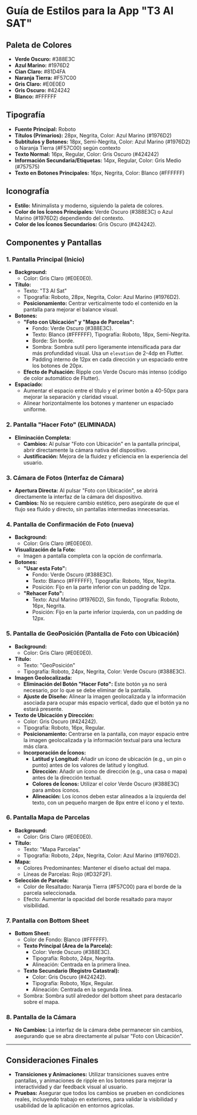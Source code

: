 # Guía de Estilos para la App "T3 AI SAT"

## Paleta de Colores

- **Verde Oscuro:** #388E3C
- **Azul Marino:** #1976D2
- **Cian Claro:** #81D4FA
- **Naranja Tierra:** #F57C00
- **Gris Claro:** #E0E0E0
- **Gris Oscuro:** #424242
- **Blanco:** #FFFFFF

## Tipografía

- **Fuente Principal:** Roboto
- **Títulos (Primarios):** 28px, Negrita, Color: Azul Marino (#1976D2)
- **Subtítulos y Botones:** 18px, Semi-Negrita, Color: Azul Marino (#1976D2) o Naranja Tierra (#F57C00) según contexto
- **Texto Normal:** 16px, Regular, Color: Gris Oscuro (#424242)
- **Información Secundaria/Etiquetas:** 14px, Regular, Color: Gris Medio (#757575)
- **Texto en Botones Principales:** 16px, Negrita, Color: Blanco (#FFFFFF)

## Iconografía

- **Estilo:** Minimalista y moderno, siguiendo la paleta de colores.
- **Color de los Íconos Principales:** Verde Oscuro (#388E3C) o Azul Marino (#1976D2) dependiendo del contexto.
- **Color de los Íconos Secundarios:** Gris Oscuro (#424242).

## Componentes y Pantallas

### 1. Pantalla Principal (Inicio)

- **Background:**
  - Color: Gris Claro (#E0E0E0).
- **Título:**
  - Texto: "T3 AI Sat"
  - Tipografía: Roboto, 28px, Negrita, Color: Azul Marino (#1976D2).
  - **Posicionamiento:** Centrar verticalmente todo el contenido en la pantalla para mejorar el balance visual.
- **Botones:**
  - **"Foto con Ubicación" y "Mapa de Parcelas":**
    - Fondo: Verde Oscuro (#388E3C).
    - Texto: Blanco (#FFFFFF), Tipografía: Roboto, 18px, Semi-Negrita.
    - Borde: Sin borde.
    - Sombra: Sombra sutil pero ligeramente intensificada para dar más profundidad visual. Usa un `elevation` de 2-4dp en Flutter.
    - Padding interno de 12px en cada dirección y un espaciado entre los botones de 20px.
  - **Efecto de Pulsación:** Ripple con Verde Oscuro más intenso (código de color automático de Flutter).
- **Espaciado:**
  - Aumentar el espacio entre el título y el primer botón a 40-50px para mejorar la separación y claridad visual.
  - Alinear horizontalmente los botones y mantener un espaciado uniforme.

### 2. Pantalla "Hacer Foto" (ELIMINADA)

- **Eliminación Completa:**
  - **Cambios:** Al pulsar "Foto con Ubicación" en la pantalla principal, abrir directamente la cámara nativa del dispositivo.
  - **Justificación:** Mejora de la fluidez y eficiencia en la experiencia del usuario.

### 3. Cámara de Fotos (Interfaz de Cámara)

- **Apertura Directa:** Al pulsar "Foto con Ubicación", se abrirá directamente la interfaz de la cámara del dispositivo.
- **Cambios:** No se requiere cambio estético, pero asegúrate de que el flujo sea fluido y directo, sin pantallas intermedias innecesarias.

### 4. Pantalla de Confirmación de Foto (nueva)

- **Background:**
  - Color: Gris Claro (#E0E0E0).
- **Visualización de la Foto:**
  - Imagen a pantalla completa con la opción de confirmarla.
- **Botones:**
  - **"Usar esta Foto":**
    - Fondo: Verde Oscuro (#388E3C).
    - Texto: Blanco (#FFFFFF), Tipografía: Roboto, 16px, Negrita.
    - Posición: Fijo en la parte inferior con un padding de 12px.
  - **"Rehacer Foto":**
    - Texto: Azul Marino (#1976D2), Sin fondo, Tipografía: Roboto, 16px, Negrita.
    - Posición: Fijo en la parte inferior izquierda, con un padding de 12px.

### 5. Pantalla de GeoPosición (Pantalla de Foto con Ubicación)

- **Background:**
  - Color: Gris Claro (#E0E0E0).
- **Título:**
  - Texto: "GeoPosición"
  - Tipografía: Roboto, 24px, Negrita, Color: Verde Oscuro (#388E3C).
- **Imagen Geolocalizada:**
  - **Eliminación del Botón "Hacer Foto":** Este botón ya no será necesario, por lo que se debe eliminar de la pantalla.
  - **Ajuste de Diseño:** Alinear la imagen geolocalizada y la información asociada para ocupar más espacio vertical, dado que el botón ya no estará presente.
- **Texto de Ubicación y Dirección:**
  - Color: Gris Oscuro (#424242).
  - Tipografía: Roboto, 16px, Regular.
  - **Posicionamiento:** Centrarse en la pantalla, con mayor espacio entre la imagen geolocalizada y la información textual para una lectura más clara.
  - **Incorporación de Íconos:**
    - **Latitud y Longitud:** Añadir un ícono de ubicación (e.g., un pin o punto) antes de los valores de latitud y longitud.
    - **Dirección:** Añadir un ícono de dirección (e.g., una casa o mapa) antes de la dirección textual.
    - **Colores de Íconos:** Utilizar el color Verde Oscuro (#388E3C) para ambos íconos.
    - **Alineación:** Los íconos deben estar alineados a la izquierda del texto, con un pequeño margen de 8px entre el ícono y el texto.

### 6. Pantalla Mapa de Parcelas

- **Background:**
  - Color: Gris Claro (#E0E0E0).
- **Título:**
  - Texto: "Mapa Parcelas"
  - Tipografía: Roboto, 24px, Negrita, Color: Azul Marino (#1976D2).
- **Mapa:**
  - Colores Predominantes: Mantener el diseño actual del mapa.
  - Líneas de Parcelas: Rojo (#D32F2F).
- **Selección de Parcela:**
  - Color de Resaltado: Naranja Tierra (#F57C00) para el borde de la parcela seleccionada.
  - Efecto: Aumentar la opacidad del borde resaltado para mayor visibilidad.

### 7. Pantalla con Bottom Sheet

- **Bottom Sheet:**
  - Color de Fondo: Blanco (#FFFFFF).
  - **Texto Principal (Área de la Parcela):**
    - Color: Verde Oscuro (#388E3C).
    - Tipografía: Roboto, 24px, Negrita.
    - Alineación: Centrada en la primera línea.
  - **Texto Secundario (Registro Catastral):**
    - Color: Gris Oscuro (#424242).
    - Tipografía: Roboto, 16px, Regular.
    - Alineación: Centrada en la segunda línea.
  - Sombra: Sombra sutil alrededor del bottom sheet para destacarlo sobre el mapa.

### 8. Pantalla de la Cámara

- **No Cambios:** La interfaz de la cámara debe permanecer sin cambios, asegurando que se abra directamente al pulsar "Foto con Ubicación".

---

## Consideraciones Finales

- **Transiciones y Animaciones:** Utilizar transiciones suaves entre pantallas, y animaciones de ripple en los botones para mejorar la interactividad y dar feedback visual al usuario.
- **Pruebas:** Asegurar que todos los cambios se prueben en condiciones reales, incluyendo trabajo en exteriores, para validar la visibilidad y usabilidad de la aplicación en entornos agrícolas.
